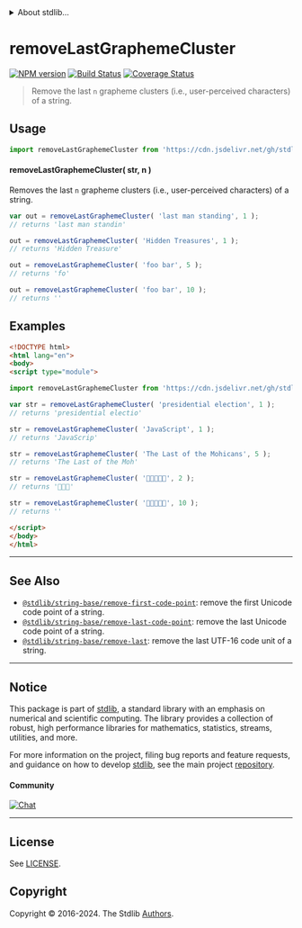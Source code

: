 <!--

@license Apache-2.0

Copyright (c) 2023 The Stdlib Authors.

Licensed under the Apache License, Version 2.0 (the "License");
you may not use this file except in compliance with the License.
You may obtain a copy of the License at

   http://www.apache.org/licenses/LICENSE-2.0

Unless required by applicable law or agreed to in writing, software
distributed under the License is distributed on an "AS IS" BASIS,
WITHOUT WARRANTIES OR CONDITIONS OF ANY KIND, either express or implied.
See the License for the specific language governing permissions and
limitations under the License.

-->


<details>
  <summary>
    About stdlib...
  </summary>
  <p>We believe in a future in which the web is a preferred environment for numerical computation. To help realize this future, we've built stdlib. stdlib is a standard library, with an emphasis on numerical and scientific computation, written in JavaScript (and C) for execution in browsers and in Node.js.</p>
  <p>The library is fully decomposable, being architected in such a way that you can swap out and mix and match APIs and functionality to cater to your exact preferences and use cases.</p>
  <p>When you use stdlib, you can be absolutely certain that you are using the most thorough, rigorous, well-written, studied, documented, tested, measured, and high-quality code out there.</p>
  <p>To join us in bringing numerical computing to the web, get started by checking us out on <a href="https://github.com/stdlib-js/stdlib">GitHub</a>, and please consider <a href="https://opencollective.com/stdlib">financially supporting stdlib</a>. We greatly appreciate your continued support!</p>
</details>

# removeLastGraphemeCluster

[![NPM version][npm-image]][npm-url] [![Build Status][test-image]][test-url] [![Coverage Status][coverage-image]][coverage-url] <!-- [![dependencies][dependencies-image]][dependencies-url] -->

> Remove the last `n` grapheme clusters (i.e., user-perceived characters) of a string.



<section class="usage">

## Usage

<!-- eslint-disable id-length -->

```javascript
import removeLastGraphemeCluster from 'https://cdn.jsdelivr.net/gh/stdlib-js/string-base-remove-last-grapheme-cluster@esm/index.mjs';
```

#### removeLastGraphemeCluster( str, n )

Removes the last `n` grapheme clusters (i.e., user-perceived characters) of a string.

<!-- eslint-disable id-length -->

```javascript
var out = removeLastGraphemeCluster( 'last man standing', 1 );
// returns 'last man standin'

out = removeLastGraphemeCluster( 'Hidden Treasures', 1 );
// returns 'Hidden Treasure'

out = removeLastGraphemeCluster( 'foo bar', 5 );
// returns 'fo'

out = removeLastGraphemeCluster( 'foo bar', 10 );
// returns ''
```

</section>

<!-- /.usage -->

<section class="examples">

## Examples

<!-- eslint no-undef: "error" -->

<!-- eslint-disable id-length -->

```html
<!DOCTYPE html>
<html lang="en">
<body>
<script type="module">

import removeLastGraphemeCluster from 'https://cdn.jsdelivr.net/gh/stdlib-js/string-base-remove-last-grapheme-cluster@esm/index.mjs';

var str = removeLastGraphemeCluster( 'presidential election', 1 );
// returns 'presidential electio'

str = removeLastGraphemeCluster( 'JavaScript', 1 );
// returns 'JavaScrip'

str = removeLastGraphemeCluster( 'The Last of the Mohicans', 5 );
// returns 'The Last of the Moh'

str = removeLastGraphemeCluster( '🐶🐮🐷🐰🐸', 2 );
// returns '🐶🐮🐷'

str = removeLastGraphemeCluster( '🐶🐮🐷🐰🐸', 10 );
// returns ''

</script>
</body>
</html>
```

</section>

<!-- /.examples -->

<!-- Section for related `stdlib` packages. Do not manually edit this section, as it is automatically populated. -->

<section class="related">

* * *

## See Also

-   <span class="package-name">[`@stdlib/string-base/remove-first-code-point`][@stdlib/string/base/remove-first-code-point]</span><span class="delimiter">: </span><span class="description">remove the first Unicode code point of a string.</span>
-   <span class="package-name">[`@stdlib/string-base/remove-last-code-point`][@stdlib/string/base/remove-last-code-point]</span><span class="delimiter">: </span><span class="description">remove the last Unicode code point of a string.</span>
-   <span class="package-name">[`@stdlib/string-base/remove-last`][@stdlib/string/base/remove-last]</span><span class="delimiter">: </span><span class="description">remove the last UTF-16 code unit of a string.</span>

</section>

<!-- /.related -->

<!-- Section for all links. Make sure to keep an empty line after the `section` element and another before the `/section` close. -->


<section class="main-repo" >

* * *

## Notice

This package is part of [stdlib][stdlib], a standard library with an emphasis on numerical and scientific computing. The library provides a collection of robust, high performance libraries for mathematics, statistics, streams, utilities, and more.

For more information on the project, filing bug reports and feature requests, and guidance on how to develop [stdlib][stdlib], see the main project [repository][stdlib].

#### Community

[![Chat][chat-image]][chat-url]

---

## License

See [LICENSE][stdlib-license].


## Copyright

Copyright &copy; 2016-2024. The Stdlib [Authors][stdlib-authors].

</section>

<!-- /.stdlib -->

<!-- Section for all links. Make sure to keep an empty line after the `section` element and another before the `/section` close. -->

<section class="links">

[npm-image]: http://img.shields.io/npm/v/@stdlib/string-base-remove-last-grapheme-cluster.svg
[npm-url]: https://npmjs.org/package/@stdlib/string-base-remove-last-grapheme-cluster

[test-image]: https://github.com/stdlib-js/string-base-remove-last-grapheme-cluster/actions/workflows/test.yml/badge.svg?branch=main
[test-url]: https://github.com/stdlib-js/string-base-remove-last-grapheme-cluster/actions/workflows/test.yml?query=branch:main

[coverage-image]: https://img.shields.io/codecov/c/github/stdlib-js/string-base-remove-last-grapheme-cluster/main.svg
[coverage-url]: https://codecov.io/github/stdlib-js/string-base-remove-last-grapheme-cluster?branch=main

<!--

[dependencies-image]: https://img.shields.io/david/stdlib-js/string-base-remove-last-grapheme-cluster.svg
[dependencies-url]: https://david-dm.org/stdlib-js/string-base-remove-last-grapheme-cluster/main

-->

[chat-image]: https://img.shields.io/gitter/room/stdlib-js/stdlib.svg
[chat-url]: https://app.gitter.im/#/room/#stdlib-js_stdlib:gitter.im

[stdlib]: https://github.com/stdlib-js/stdlib

[stdlib-authors]: https://github.com/stdlib-js/stdlib/graphs/contributors

[umd]: https://github.com/umdjs/umd
[es-module]: https://developer.mozilla.org/en-US/docs/Web/JavaScript/Guide/Modules

[deno-url]: https://github.com/stdlib-js/string-base-remove-last-grapheme-cluster/tree/deno
[deno-readme]: https://github.com/stdlib-js/string-base-remove-last-grapheme-cluster/blob/deno/README.md
[umd-url]: https://github.com/stdlib-js/string-base-remove-last-grapheme-cluster/tree/umd
[umd-readme]: https://github.com/stdlib-js/string-base-remove-last-grapheme-cluster/blob/umd/README.md
[esm-url]: https://github.com/stdlib-js/string-base-remove-last-grapheme-cluster/tree/esm
[esm-readme]: https://github.com/stdlib-js/string-base-remove-last-grapheme-cluster/blob/esm/README.md
[branches-url]: https://github.com/stdlib-js/string-base-remove-last-grapheme-cluster/blob/main/branches.md

[stdlib-license]: https://raw.githubusercontent.com/stdlib-js/string-base-remove-last-grapheme-cluster/main/LICENSE

<!-- <related-links> -->

[@stdlib/string/base/remove-first-code-point]: https://github.com/stdlib-js/string-base-remove-first-code-point/tree/esm

[@stdlib/string/base/remove-last-code-point]: https://github.com/stdlib-js/string-base-remove-last-code-point/tree/esm

[@stdlib/string/base/remove-last]: https://github.com/stdlib-js/string-base-remove-last/tree/esm

<!-- </related-links> -->

</section>

<!-- /.links -->
